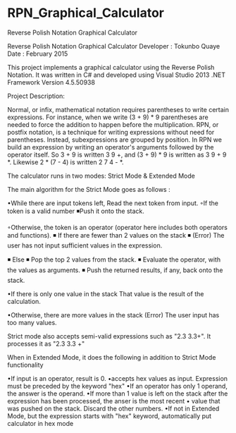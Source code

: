 # RPN_Graphical_Calculator
Reverse Polish Notation Graphical Calculator


Reverse Polish Notation Graphical Calculator Developer : Tokunbo Quaye Date : February 2015

This project implements a graphical calculator using the Reverse Polish Notation. It was written in C# and developed using Visual Studio 2013 .NET Framework Version 4.5.50938

Project Description:

Normal, or infix, mathematical notation requires parentheses to write certain expressions. For instance, when we write (3 + 9) * 9 parentheses are needed to force the addition to happen before the multiplication. RPN, or postfix notation, is a technique for writing expressions without need for parentheses. Instead, subexpressions are grouped by position. In RPN we build an expression by writing an operator's arguments followed by the operator itself. So 3 + 9 is written 3 9 +, and (3 + 9) * 9 is written as 3 9 + 9 *. Likewise 2 * (7 - 4) is written 2 7 4 - *.

The calculator runs in two modes: Strict Mode & Extended Mode

The main algorithm for the Strict Mode goes as follows :

•While there are input tokens left, Read the next token from input.
◦If the token is a valid number ◾Push it onto the stack.

◦Otherwise, the token is an operator (operator here includes both operators and functions). ◾ If there are fewer than 2 values on the stack ◾ (Error) The user has not input sufficient values in the expression.

◾ Else ◾ Pop the top 2 values from the stack.
◾ Evaluate the operator, with the values as arguments.
◾ Push the returned results, if any, back onto the stack.




•If there is only one value in the stack That value is the result of the calculation.


•Otherwise, there are more values in the stack (Error) The user input has too many values.

Strict mode also accepts semi-valid expressions such as "2.3 3.3+". It processes it as "2.3 3.3 +"

When in Extended Mode, it does the following in addition to Strict Mode functionality

•If input is an operator, result is 0.
•accepts hex values as input. Expression must be preceded by the keyword "hex"
•If an operator has only 1 operand, the answer is the operand.
•If more than 1 value is left on the stack after the expression has been processed, the anser is the most recent
• value that was pushed on the stack. Discard the other numbers.
•If not in Extended Mode, but the expression starts with "hex" keyword, automatically put calculator in hex mode
 


 
   


